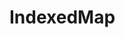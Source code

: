 <!--
SPDX-FileCopyrightText: 2022-present Intel Corporation
SPDX-License-Identifier: Apache-2.0
-->

# IndexedMap
